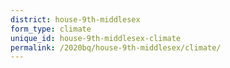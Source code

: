 ```yaml
---
district: house-9th-middlesex
form_type: climate
unique_id: house-9th-middlesex-climate
permalink: /2020bq/house-9th-middlesex/climate/
---
```

